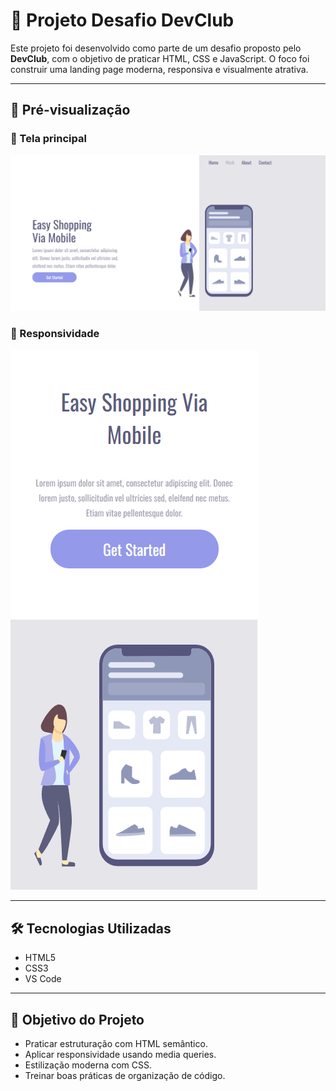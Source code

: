 # 🚀 Projeto Desafio DevClub

Este projeto foi desenvolvido como parte de um desafio proposto pelo **DevClub**, com o objetivo de praticar HTML, CSS e JavaScript. O foco foi construir uma landing page moderna, responsiva e visualmente atrativa.

---

## 📸 Pré-visualização

### 🔹 Tela principal

![Preview 1](./img/image.png)

### 🔹 Responsividade

![Preview 2](./img/image2.png)

---

## 🛠️ Tecnologias Utilizadas

- HTML5
- CSS3
- VS Code

---

## 🎯 Objetivo do Projeto

- Praticar estruturação com HTML semântico.
- Aplicar responsividade usando media queries.
- Estilização moderna com CSS.
- Treinar boas práticas de organização de código.
